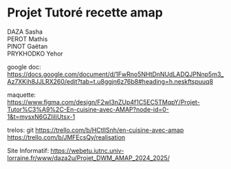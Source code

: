 # Projet Tutoré recette amap
DAZA Sasha  
PEROT Mathis  
PINOT Gaëtan  
PRYKHODKO Yehor  

google doc: 
https://docs.google.com/document/d/1FwRno5NHtDnNUdLADQJPNnp5m3_Az7XKih8JJLRX260/edit?tab=t.u8ggjn6z76b8#heading=h.neskftspuuq8

maquette: 
https://www.figma.com/design/F2wI3nZUp4f1C5EC5TMqpY/Projet-Tutor%C3%A9%2C-En-cuisine-avec-AMAP?node-id=0-1&t=mysxN6GZliIiUtsx-1

trelos: git 
https://trello.com/b/HCtlISnh/en-cuisine-avec-amap
https://trello.com/b/JMFEcsQy/realisation

Site Informatif: 
https://webetu.iutnc.univ-lorraine.fr/www/daza2u/Projet_DWM_AMAP_2024_2025/

